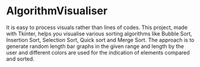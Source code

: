 # AlgorithmVisualiser
It is easy to process visuals rather than lines of codes. This project, made with Tkinter, helps you visualise various sorting algorithms like Bubble Sort, Insertion Sort, Selection Sort, Quick sort and Merge Sort. The approach is to generate random length bar graphs in the given range and length by the user and different colors are used for the indication of elements compared and sorted. 
